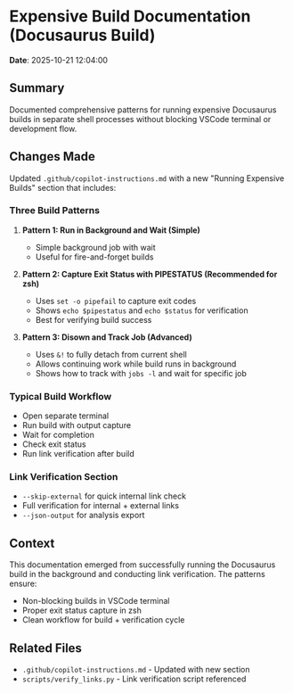 # Expensive Build Documentation (Docusaurus Build)

**Date**: 2025-10-21 12:04:00

## Summary

Documented comprehensive patterns for running expensive Docusaurus builds in
separate shell processes without blocking VSCode terminal or development flow.

## Changes Made

Updated `.github/copilot-instructions.md` with a new "Running Expensive Builds"
section that includes:

### Three Build Patterns

1. **Pattern 1: Run in Background and Wait (Simple)**
   - Simple background job with wait
   - Useful for fire-and-forget builds

2. **Pattern 2: Capture Exit Status with PIPESTATUS (Recommended for zsh)**
   - Uses `set -o pipefail` to capture exit codes
   - Shows `echo $pipestatus` and `echo $status` for verification
   - Best for verifying build success

3. **Pattern 3: Disown and Track Job (Advanced)**
   - Uses `&!` to fully detach from current shell
   - Allows continuing work while build runs in background
   - Shows how to track with `jobs -l` and wait for specific job

### Typical Build Workflow

- Open separate terminal
- Run build with output capture
- Wait for completion
- Check exit status
- Run link verification after build

### Link Verification Section

- `--skip-external` for quick internal link check
- Full verification for internal + external links
- `--json-output` for analysis export

## Context

This documentation emerged from successfully running the Docusaurus build in
the background and conducting link verification. The patterns ensure:

- Non-blocking builds in VSCode terminal
- Proper exit status capture in zsh
- Clean workflow for build + verification cycle

## Related Files

- `.github/copilot-instructions.md` - Updated with new section
- `scripts/verify_links.py` - Link verification script referenced

